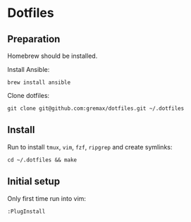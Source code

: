 # Dotfiles

## Preparation

Homebrew should be installed.

Install Ansible:

```
brew install ansible
```

Clone dotfiles:

```
git clone git@github.com:gremax/dotfiles.git ~/.dotfiles
```

## Install

Run to install `tmux`, `vim`, `fzf`, `ripgrep` and create symlinks:

```
cd ~/.dotfiles && make
```

## Initial setup

Only first time run into vim:

```
:PlugInstall
```
